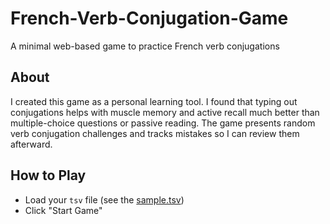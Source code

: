 # French-Verb-Conjugation-Game
A minimal web-based game to practice French verb conjugations 

## About

I created this game as a personal learning tool. I found that typing out conjugations helps with muscle memory and active recall much better than multiple-choice questions or passive reading. The game presents random verb conjugation challenges and tracks mistakes so I can review them afterward.

## How to Play

- Load your `tsv` file (see the [sample.tsv](sample.tsv))
- Click "Start Game"
